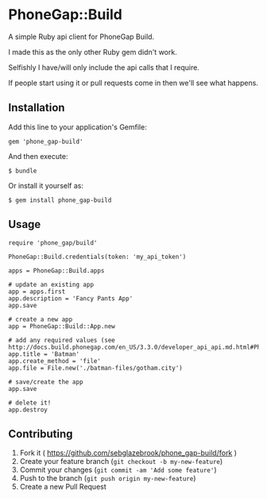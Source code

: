 # PhoneGap::Build

A simple Ruby api client for PhoneGap Build.

I made this as the only other Ruby gem didn't work.

Selfishly I have/will only include the api calls that I require.

If people start using it or pull requests come in then we'll see what happens.

## Installation

Add this line to your application's Gemfile:

    gem 'phone_gap-build'

And then execute:

    $ bundle

Or install it yourself as:

    $ gem install phone_gap-build

## Usage

    require 'phone_gap/build'

    PhoneGap::Build.credentials(token: 'my_api_token')

    apps = PhoneGap::Build.apps

    # update an existing app
    app = apps.first
    app.description = 'Fancy Pants App'
    app.save

    # create a new app
    app = PhoneGap::Build::App.new

    # add any required values (see http://docs.build.phonegap.com/en_US/3.3.0/developer_api_api.md.html#PhoneGap%20Build%20Developer%20API)
    app.title = 'Batman'
    app.create_method = 'file'
    app.file = File.new('./batman-files/gotham.city')

    # save/create the app
    app.save

    # delete it!
    app.destroy

## Contributing

1. Fork it ( https://github.com/sebglazebrook/phone_gap-build/fork )
2. Create your feature branch (`git checkout -b my-new-feature`)
3. Commit your changes (`git commit -am 'Add some feature'`)
4. Push to the branch (`git push origin my-new-feature`)
5. Create a new Pull Request
